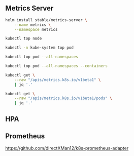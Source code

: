 ## Metrics Server

```bash
helm install stable/metrics-server \
    --name metrics \
    --namespace metrics

kubectl top node

kubectl -n kube-system top pod

kubectl top pod --all-namespaces

kubectl top pod --all-namespaces --containers

kubectl get \
    --raw "/apis/metrics.k8s.io/v1beta1" \
    | jq '.'

kubectl get \
    --raw "/apis/metrics.k8s.io/v1beta1/pods" \
    | jq '.'
```

## HPA

## Prometheus

https://github.com/directXMan12/k8s-prometheus-adapter